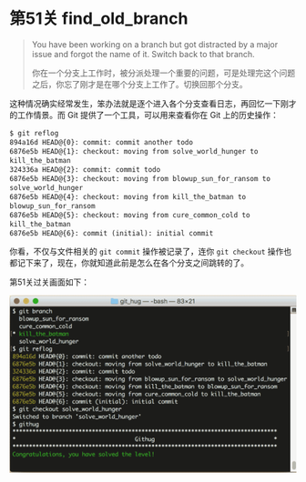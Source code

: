 # 第51关 find\_old\_branch

> You have been working on a branch but got distracted by a major issue and forgot the name of it. Switch back to that branch.
> 
> 你在一个分支上工作时，被分派处理一个重要的问题，可是处理完这个问题之后，你忘了刚才是在哪个分支上工作了。切换回那个分支。

这种情况确实经常发生，笨办法就是逐个进入各个分支查看日志，再回忆一下刚才的工作情景。而 Git 提供了一个工具，可以用来查看你在 Git 上的历史操作：

```
$ git reflog
894a16d HEAD@{0}: commit: commit another todo
6876e5b HEAD@{1}: checkout: moving from solve_world_hunger to kill_the_batman
324336a HEAD@{2}: commit: commit todo
6876e5b HEAD@{3}: checkout: moving from blowup_sun_for_ransom to solve_world_hunger
6876e5b HEAD@{4}: checkout: moving from kill_the_batman to blowup_sun_for_ransom
6876e5b HEAD@{5}: checkout: moving from cure_common_cold to kill_the_batman
6876e5b HEAD@{6}: commit (initial): initial commit
```

你看，不仅与文件相关的 `git commit` 操作被记录了，连你 `git checkout` 操作也都记下来了，现在，你就知道此前是怎么在各个分支之间跳转的了。

第51关过关画面如下：

![第51关 find_old_branch](images/level-51-find-old-branch.png)